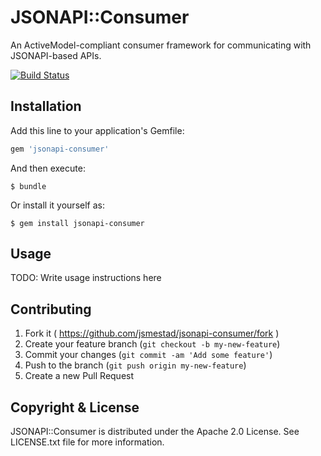 # JSONAPI::Consumer

An ActiveModel-compliant consumer framework for communicating with JSONAPI-based APIs.

[![Build Status](https://travis-ci.org/jsmestad/jsonapi-consumer.svg?branch=master)](https://travis-ci.org/jsmestad/jsonapi-consumer)

## Installation

Add this line to your application's Gemfile:

```ruby
gem 'jsonapi-consumer'
```

And then execute:

    $ bundle

Or install it yourself as:

    $ gem install jsonapi-consumer

## Usage

TODO: Write usage instructions here

## Contributing

1. Fork it ( https://github.com/jsmestad/jsonapi-consumer/fork )
2. Create your feature branch (`git checkout -b my-new-feature`)
3. Commit your changes (`git commit -am 'Add some feature'`)
4. Push to the branch (`git push origin my-new-feature`)
5. Create a new Pull Request

## Copyright & License

JSONAPI::Consumer is distributed under the Apache 2.0 License. See LICENSE.txt file for more information.
